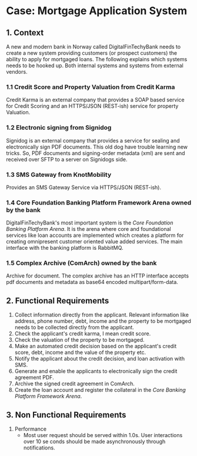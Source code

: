 # Case: Mortgage Application System

## 1. Context
A new and modern bank in Norway called DigitalFinTechyBank needs to create a new system providing customers (or prospect customers) the ability to apply for mortgaged loans. The following explains which systems needs to be hooked up. Both internal systems and systems from external vendors.

### 1.1 Credit Score and Property Valuation from Credit Karma
Credit Karma is an external company that provides a SOAP based service for Credit Scoring and an HTTPS/JSON (REST-ish) service for property Valuation.

### 1.2 Electronic signing from Signidog
Signidog is an external company that provides a service for sealing and electronically sign PDF documents. This old dog have trouble learning new tricks. So, PDF documents and signing-order metadata (xml) are sent and received over SFTP to a server on Signidogs side.

### 1.3 SMS Gateway from KnotMobility
Provides an SMS Gateway Service via HTTPS/JSON (REST-ish).

### 1.4 Core Foundation Banking Platform Framework Arena owned by the bank
DigitalFinTechyBank's most important system is the *Core Foundation Banking Platform Arena*. It is the arena where core and foundational services like loan accounts are implemented which creates a platform for creating omnipresent customer oriented value added services. The main interface with the banking platform is RabbitMQ.

### 1.5 Complex Archive (ComArch) owned by the bank
Archive for document. The complex archive has an HTTP interface accepts pdf documents and metadata as base64 encoded multipart/form-data.

## 2. Functional Requirements
1. Collect information directly from the applicant. Relevant information like address, phone number, debt, income and the property to be mortgaged needs to be collected directly from the applicant.
2. Check the applicant's credit karma, I mean credit score.
3. Check the valuation of the property to be mortgaged.
4. Make an automated credit decision based on the applicant's credit score, debt, income and the value of the property etc.
5. Notify the applicant about the credit decision, and loan activation with SMS.
6. Generate and enable the applicants to electronically sign the credit agreement PDF.
7. Archive the signed credit agreement in ComArch.
8. Create the loan account and register the collateral in the *Core Banking Platform Framework Arena*.

## 3. Non Functional Requirements
1. Performance
    - Most user request should be served within 1.0s. User interactions over 10 se  conds should be made asynchronously through notifications.
